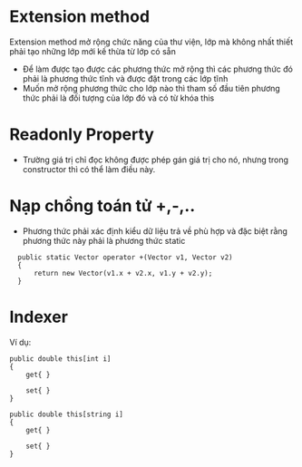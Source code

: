 # Extension method
Extension method mở rộng chức năng của thư viện, lớp mà không nhất thiết phải tạo những lớp mới kế thừa từ lớp có sẵn
- Để làm được tạo được các phương thức mở rộng thì các phương thức đó phải là phương thức tĩnh và được đặt trong các lớp tĩnh
- Muốn mở rộng phương thức cho lớp nào thì tham số đầu tiên phương thức phải là đối tượng của lớp đó và có từ khóa this

# Readonly Property
- Trường giá trị chỉ đọc không được phép gán giá trị cho nó, nhưng trong
constructor thì có thể làm điều này.

# Nạp chồng toán tử +,-,..
- Phương thức phải xác định kiểu dữ liệu trả về phù hợp và đặc biệt rằng phương thức này phải là phương thức static
```
  public static Vector operator +(Vector v1, Vector v2)
  {
      return new Vector(v1.x + v2.x, v1.y + v2.y);
  }
```
# Indexer
Ví dụ:
```
public double this[int i]
{
    get{ }

    set{ }
}

public double this[string i]
{
    get{ }

    set{ }
}
```